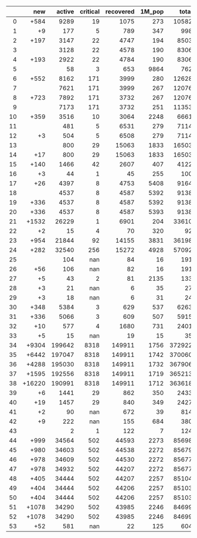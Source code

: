 |    |    new |   active |   critical |   recovered |   1M_pop |   total |
|---:|-------:|---------:|-----------:|------------:|---------:|--------:|
|  0 |   +584 |     9289 |         19 |        1075 |      273 |   10582 |
|  1 |     +9 |      177 |          5 |         789 |      347 |     998 |
|  2 |   +197 |     3147 |         22 |        4747 |      194 |    8503 |
|  3 |        |     3128 |         22 |        4578 |      190 |    8306 |
|  4 |   +193 |     2922 |         22 |        4784 |      190 |    8306 |
|  5 |        |       58 |          3 |         653 |     9864 |     762 |
|  6 |   +552 |     8162 |        171 |        3999 |      280 |   12628 |
|  7 |        |     7621 |        171 |        3999 |      267 |   12076 |
|  8 |   +723 |     7892 |        171 |        3732 |      267 |   12076 |
|  9 |        |     7173 |        171 |        3732 |      251 |   11353 |
| 10 |   +359 |     3516 |         10 |        3064 |     2248 |    6661 |
| 11 |        |      481 |          5 |        6531 |      279 |    7114 |
| 12 |     +3 |      504 |          5 |        6508 |      279 |    7114 |
| 13 |        |      800 |         29 |       15063 |     1833 |   16503 |
| 14 |    +17 |      800 |         29 |       15063 |     1833 |   16503 |
| 15 |   +140 |     1466 |         42 |        2607 |      407 |    4122 |
| 16 |     +3 |       44 |          1 |          45 |      255 |     100 |
| 17 |    +26 |     4397 |          8 |        4753 |     5408 |    9164 |
| 18 |        |     4537 |          8 |        4587 |     5392 |    9138 |
| 19 |   +336 |     4537 |          8 |        4587 |     5392 |    9138 |
| 20 |   +336 |     4537 |          8 |        4587 |     5393 |    9138 |
| 21 |  +1532 |    26229 |          1 |        6901 |      204 |   33610 |
| 22 |     +2 |       15 |          4 |          70 |      320 |      92 |
| 23 |   +954 |    21844 |         92 |       14155 |     3831 |   36198 |
| 24 |   +282 |    32540 |        256 |       15272 |     4928 |   57092 |
| 25 |        |      104 |        nan |          84 |       16 |     191 |
| 26 |    +56 |      106 |        nan |          82 |       16 |     191 |
| 27 |     +5 |       43 |          2 |          81 |     2135 |     133 |
| 28 |     +3 |       21 |        nan |           6 |       35 |      27 |
| 29 |     +3 |       18 |        nan |           6 |       31 |      24 |
| 30 |   +348 |     5384 |          3 |         629 |      537 |    6263 |
| 31 |   +336 |     5066 |          3 |         609 |      507 |    5915 |
| 32 |    +10 |      577 |          4 |        1680 |      731 |    2401 |
| 33 |     +5 |       15 |        nan |          19 |       15 |      35 |
| 34 |  +9304 |   199642 |       8318 |      149911 |     1756 |  372922 |
| 35 |  +6442 |   197047 |       8318 |      149911 |     1742 |  370060 |
| 36 |  +4288 |   195030 |       8318 |      149911 |     1732 |  367906 |
| 37 |  +1595 |   192556 |       8318 |      149911 |     1719 |  365213 |
| 38 | +16220 |   190991 |       8318 |      149911 |     1712 |  363618 |
| 39 |     +6 |     1441 |         29 |         862 |      350 |    2433 |
| 40 |    +19 |     1457 |         29 |         840 |      349 |    2427 |
| 41 |     +2 |       90 |        nan |         672 |       39 |     814 |
| 42 |     +9 |      222 |        nan |         155 |      684 |     380 |
| 43 |        |        2 |          1 |         122 |        7 |     124 |
| 44 |   +999 |    34564 |        502 |       44593 |     2273 |   85698 |
| 45 |   +980 |    34603 |        502 |       44538 |     2272 |   85679 |
| 46 |   +978 |    34609 |        502 |       44530 |     2272 |   85677 |
| 47 |   +978 |    34932 |        502 |       44207 |     2272 |   85677 |
| 48 |   +405 |    34444 |        502 |       44207 |     2257 |   85104 |
| 49 |   +404 |    34444 |        502 |       44206 |     2257 |   85103 |
| 50 |   +404 |    34444 |        502 |       44206 |     2257 |   85103 |
| 51 |  +1078 |    34290 |        502 |       43985 |     2246 |   84699 |
| 52 |  +1078 |    34290 |        502 |       43985 |     2246 |   84699 |
| 53 |    +52 |      581 |        nan |          22 |      125 |     604 |